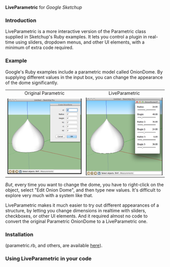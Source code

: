 **LiveParametric** for *Google Sketchup*

### Introduction
LiveParametric is a more interactive version of the Parametric class supplied in Sketchup's Ruby examples. It lets you control a plugin in real-time using sliders, dropdown menus, and other UI elements, with a minimum of extra code required. 

### Example

Google's Ruby examples include a parametric model called OnionDome. By supplying different values in the input box, you can change the appearance of the dome significantly.

<table>
    <tr>
        <td align="center">Original Parametric</td>
        <td align="center">LiveParametric</td>
    <tr>
    <tr>
        <td align="center"><img width="300" alt="Original"       src="http://github.com/etjones/LiveParametric/blob/master/ETJ/Documentation/OnionDomeOrig.png?raw=true"></td>
        <td align="center"><img width="300" alt="LiveParametric" src="http://github.com/etjones/LiveParametric/blob/master/ETJ/Documentation/OnionDomeLP.png?raw=true"></td>
    </tr>
</table>

*But*, every time you want to change the dome, you have to right-click on the object, select "Edit Onion Dome", and then type new values.  It's difficult to explore very much with a system like that. 

LiveParametric makes it much easier to try out different appearances of a structure, by letting you change dimensions in realtime with sliders, checkboxes, or other UI elements.  And it required almost no code to convert the original Parametric OnionDome to a LiveParametric one.



### Installation

(parametric.rb, and others, are available [here](http://sketchup.google.com/intl/en/download/rubyscripts.html)).

### Using LiveParametric in your code